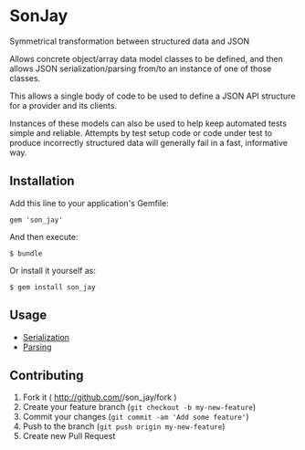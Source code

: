 # SonJay

Symmetrical transformation between structured data and JSON

Allows concrete object/array data model classes to be defined,
and then allows JSON serialization/parsing from/to an instance
of one of those classes.

This allows a single body of code to be used to define a JSON
API structure for a provider and its clients.

Instances of these models can also be used to help keep
automated tests simple and reliable. Attempts by test setup
code or code under test to produce incorrectly structured
data will generally fail in a fast, informative way.

## Installation

Add this line to your application's Gemfile:

    gem 'son_jay'

And then execute:

    $ bundle

Or install it yourself as:

    $ gem install son_jay

## Usage

- [Serialization](features/json_serialization.feature)
- [Parsing](features/json_parsing.feature)

## Contributing

1. Fork it ( http://github.com/<my-github-username>/son_jay/fork )
2. Create your feature branch (`git checkout -b my-new-feature`)
3. Commit your changes (`git commit -am 'Add some feature'`)
4. Push to the branch (`git push origin my-new-feature`)
5. Create new Pull Request
